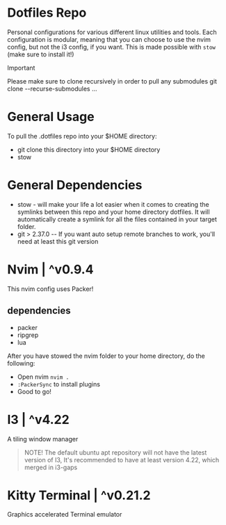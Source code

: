 # Dotfiles Repo
Personal configurations for various different linux utilities and tools.
Each configuration is modular, meaning that you can choose to use the nvim config, but not the
i3 config, if you want. This is made possible with `stow` (make sure to install it!)

> [!IMPORTANT]
> Please make sure to clone recursively in order to pull any submodules
> git clone --recurse-submodules ...


# General Usage
To pull the .dotfiles repo into your $HOME directory:
* git clone this directory into your $HOME directory
* stow <folder-name>


# General Dependencies
* stow - will make your life a lot easier when it comes to creating the symlinks between this repo and your home directory dotfiles. It will automatically create a symlink for all the files contained in your target folder.
* git > 2.37.0 -- If you want auto setup remote branches to work, you'll need at least this git version


# Nvim | ^v0.9.4
This nvim config uses Packer!

## dependencies
* packer
* ripgrep
* lua

After you have stowed the nvim folder to your home directory, do the following:
* Open nvim `nvim .`
* `:PackerSync` to install plugins
* Good to go!


# I3 | ^v4.22
A tiling window manager

> NOTE! The default ubuntu apt repository will not have the latest version of I3, It's recommended to have at least version 4.22, which merged in i3-gaps


# Kitty Terminal | ^v0.21.2
Graphics accelerated Terminal emulator

